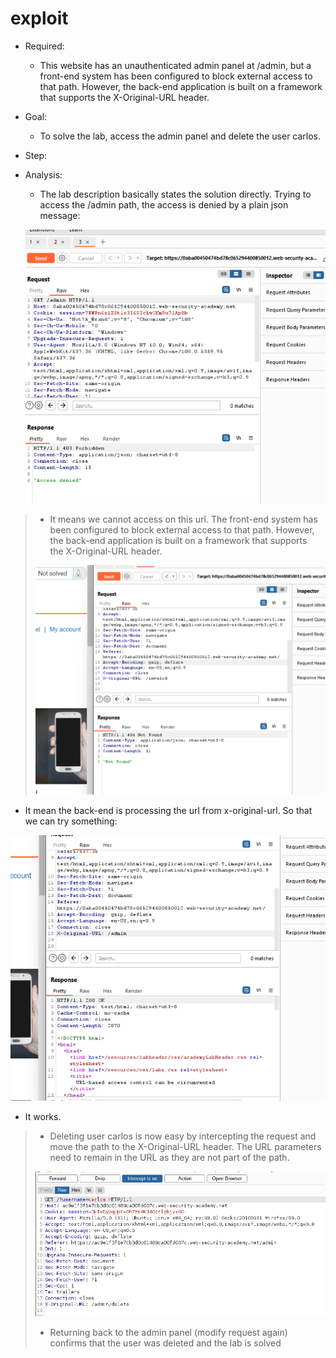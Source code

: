 # exploit

- Required:
    
    + This website has an unauthenticated admin panel at /admin, but a front-end system has been configured to block external access to that path. However, the back-end application is built on a framework that supports the X-Original-URL header.
    
- Goal:
    
    + To solve the lab, access the admin panel and delete the user carlos.
    
- Step:
- Analysis:
    
    + The lab description basically states the solution directly. Trying to access the /admin path, the access is denied by a plain json message:
    
    ![exploit%203ec3a982a0a14aa7b9ee915a590c8711/image1.png](exploit%203ec3a982a0a14aa7b9ee915a590c8711/image1.png)
    

> + It means we cannot access on this url. The front-end system has been configured to block external access to that path. However, the back-end application is built on a framework that supports the X-Original-URL header.
> 
> 
> ![exploit%203ec3a982a0a14aa7b9ee915a590c8711/image2.png](exploit%203ec3a982a0a14aa7b9ee915a590c8711/image2.png)
> 

+ It mean the back-end is processing the url from x-original-url. So that we can try something:

![exploit%203ec3a982a0a14aa7b9ee915a590c8711/image3.png](exploit%203ec3a982a0a14aa7b9ee915a590c8711/image3.png)

- It works.

> + Deleting user carlos is now easy by intercepting the request and move the path to the X-Original-URL header. The URL parameters need to remain in the URL as they are not part of the path.
> 
> 
> ![exploit%203ec3a982a0a14aa7b9ee915a590c8711/image4.png](exploit%203ec3a982a0a14aa7b9ee915a590c8711/image4.png)
> 
> + Returning back to the admin panel (modify request again) confirms that the user was deleted and the lab is solved
>